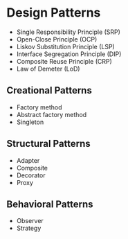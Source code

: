 # Design Patterns

- Single Responsibility Principle (SRP)
- Open-Close Principle (OCP)
- Liskov Substitution Principle (LSP)
- Interface Segregation Principle (DIP)
- Composite Reuse Principle (CRP)
- Law of Demeter (LoD)

## Creational Patterns
- Factory method
- Abstract factory method
- Singleton
## Structural Patterns
- Adapter
- Composite
- Decorator
- Proxy
## Behavioral Patterns
- Observer
- Strategy
